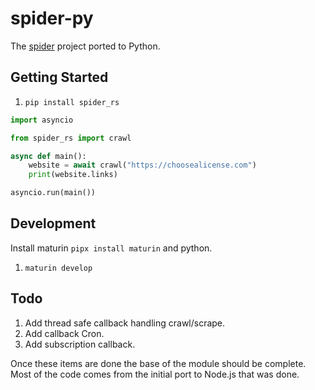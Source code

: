 # spider-py

The [spider](https://github.com/spider-rs/spider) project ported to Python.

## Getting Started

1. `pip install spider_rs`

```python
import asyncio

from spider_rs import crawl

async def main():
    website = await crawl("https://choosealicense.com")
    print(website.links)

asyncio.run(main())
```
## Development

Install maturin `pipx install maturin` and python.

1. `maturin develop`

## Todo

1. Add thread safe callback handling crawl/scrape.
1. Add callback Cron.
1. Add subscription callback.

Once these items are done the base of the module should be complete. Most of the code comes from the initial port to Node.js that was done.
